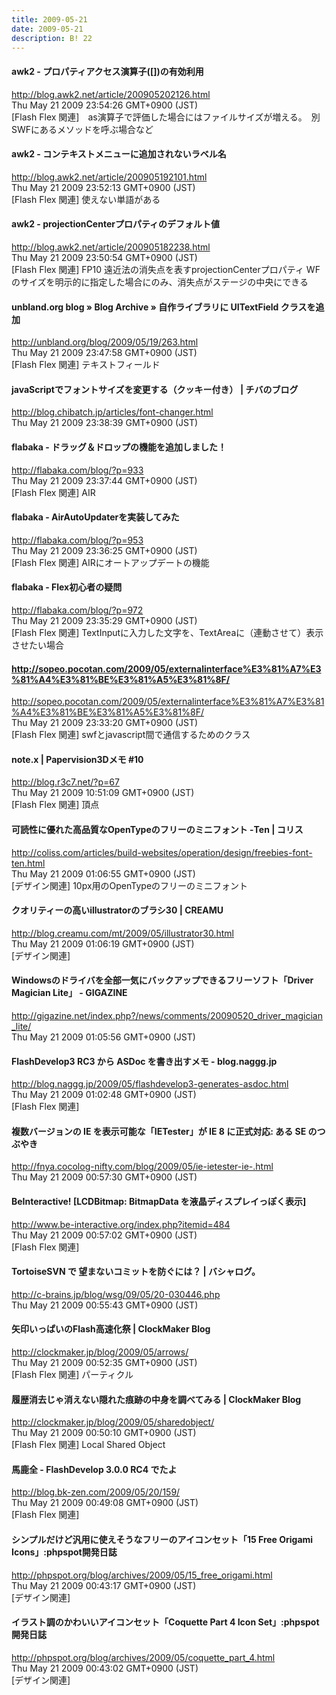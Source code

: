 ```yaml
---
title: 2009-05-21
date: 2009-05-21
description: B! 22
---
```


#### awk2 - プロパティアクセス演算子([])の有効利用
http://blog.awk2.net/article/200905202126.html<br>
Thu May 21 2009 23:54:26 GMT+0900 (JST)<br>
[Flash Flex 関連]　as演算子で評価した場合にはファイルサイズが増える。　別SWFにあるメソッドを呼ぶ場合など


#### awk2 - コンテキストメニューに追加されないラベル名
http://blog.awk2.net/article/200905192101.html<br>
Thu May 21 2009 23:52:13 GMT+0900 (JST)<br>
[Flash Flex 関連] 使えない単語がある


#### awk2 - projectionCenterプロパティのデフォルト値
http://blog.awk2.net/article/200905182238.html<br>
Thu May 21 2009 23:50:54 GMT+0900 (JST)<br>
[Flash Flex 関連] FP10 遠近法の消失点を表すprojectionCenterプロパティ WFのサイズを明示的に指定した場合にのみ、消失点がステージの中央にできる


#### unbland.org blog  » Blog Archive   » 自作ライブラリに UITextField クラスを追加
http://unbland.org/blog/2009/05/19/263.html<br>
Thu May 21 2009 23:47:58 GMT+0900 (JST)<br>
[Flash Flex 関連] テキストフィールド


#### javaScriptでフォントサイズを変更する（クッキー付き） | チバのブログ
http://blog.chibatch.jp/articles/font-changer.html<br>
Thu May 21 2009 23:38:39 GMT+0900 (JST)<br>


#### flabaka - ドラッグ＆ドロップの機能を追加しました！
http://flabaka.com/blog/?p=933<br>
Thu May 21 2009 23:37:44 GMT+0900 (JST)<br>
[Flash Flex 関連] AIR


#### flabaka - AirAutoUpdaterを実装してみた
http://flabaka.com/blog/?p=953<br>
Thu May 21 2009 23:36:25 GMT+0900 (JST)<br>
[Flash Flex 関連] AIRにオートアップデートの機能


#### flabaka - Flex初心者の疑問
http://flabaka.com/blog/?p=972<br>
Thu May 21 2009 23:35:29 GMT+0900 (JST)<br>
[Flash Flex 関連] TextInputに入力した文字を、TextAreaに（連動させて）表示させたい場合


#### http://sopeo.pocotan.com/2009/05/externalinterface%E3%81%A7%E3%81%A4%E3%81%BE%E3%81%A5%E3%81%8F/
http://sopeo.pocotan.com/2009/05/externalinterface%E3%81%A7%E3%81%A4%E3%81%BE%E3%81%A5%E3%81%8F/<br>
Thu May 21 2009 23:33:20 GMT+0900 (JST)<br>
[Flash Flex 関連] swfとjavascript間で通信するためのクラス


#### note.x  |    Papervision3Dメモ #10
http://blog.r3c7.net/?p=67<br>
Thu May 21 2009 10:51:09 GMT+0900 (JST)<br>
[Flash Flex 関連] 頂点


####   可読性に優れた高品質なOpenTypeのフリーのミニフォント -Ten | コリス
http://coliss.com/articles/build-websites/operation/design/freebies-font-ten.html<br>
Thu May 21 2009 01:06:55 GMT+0900 (JST)<br>
[デザイン関連] 10px用のOpenTypeのフリーのミニフォント


#### クオリティーの高いillustratorのブラシ30 | CREAMU
http://blog.creamu.com/mt/2009/05/illustrator30.html<br>
Thu May 21 2009 01:06:19 GMT+0900 (JST)<br>
[デザイン関連]


#### Windowsのドライバを全部一気にバックアップできるフリーソフト「Driver Magician Lite」 - GIGAZINE
http://gigazine.net/index.php?/news/comments/20090520_driver_magician_lite/<br>
Thu May 21 2009 01:05:56 GMT+0900 (JST)<br>


#### FlashDevelop3 RC3 から ASDoc を書き出すメモ - blog.naggg.jp
http://blog.naggg.jp/2009/05/flashdevelop3-generates-asdoc.html<br>
Thu May 21 2009 01:02:48 GMT+0900 (JST)<br>
[Flash Flex 関連]


#### 複数バージョンの IE を表示可能な「IETester」が IE 8 に正式対応: ある SE のつぶやき
http://fnya.cocolog-nifty.com/blog/2009/05/ie-ietester-ie-.html<br>
Thu May 21 2009 00:57:30 GMT+0900 (JST)<br>


#### BeInteractive! [LCDBitmap: BitmapData を液晶ディスプレイっぽく表示]
http://www.be-interactive.org/index.php?itemid=484<br>
Thu May 21 2009 00:57:02 GMT+0900 (JST)<br>
[Flash Flex 関連]


#### TortoiseSVN で 望まないコミットを防ぐには？ | バシャログ。
http://c-brains.jp/blog/wsg/09/05/20-030446.php<br>
Thu May 21 2009 00:55:43 GMT+0900 (JST)<br>


####   矢印いっぱいのFlash高速化祭 | ClockMaker Blog
http://clockmaker.jp/blog/2009/05/arrows/<br>
Thu May 21 2009 00:52:35 GMT+0900 (JST)<br>
[Flash Flex 関連] パーティクル


####   履歴消去じゃ消えない隠れた痕跡の中身を調べてみる | ClockMaker Blog
http://clockmaker.jp/blog/2009/05/sharedobject/<br>
Thu May 21 2009 00:50:10 GMT+0900 (JST)<br>
[Flash Flex 関連] Local Shared Object


#### 馬鹿全 - FlashDevelop 3.0.0 RC4 でたよ
http://blog.bk-zen.com/2009/05/20/159/<br>
Thu May 21 2009 00:49:08 GMT+0900 (JST)<br>
[Flash Flex 関連]


#### シンプルだけど汎用に使えそうなフリーのアイコンセット「15 Free Origami Icons」:phpspot開発日誌
http://phpspot.org/blog/archives/2009/05/15_free_origami.html<br>
Thu May 21 2009 00:43:17 GMT+0900 (JST)<br>
[デザイン関連]


#### イラスト調のかわいいアイコンセット「Coquette Part 4 Icon Set」:phpspot開発日誌
http://phpspot.org/blog/archives/2009/05/coquette_part_4.html<br>
Thu May 21 2009 00:43:02 GMT+0900 (JST)<br>
[デザイン関連]


